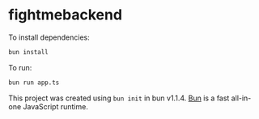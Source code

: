 # fightmebackend

To install dependencies:

```bash
bun install
```

To run:

```bash
bun run app.ts
```

This project was created using `bun init` in bun v1.1.4. [Bun](https://bun.sh) is a fast all-in-one JavaScript runtime.
